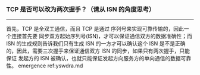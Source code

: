 ### TCP 是否可以改为两次握手？（请从 ISN 的角度思考）

------

首先，TCP 是全双工通信，而且 TCP 是通过 序列号来实现可靠传输的，因此一个连接首先要 同步双方起始序列号(ISN)，才可以保证通信双方的数据准确性；而 ISN 的生成规则告诉我们只有生成 ISN 的一方才可以确认这个 ISN 是不是正确的，因此，需要三次握手来保证通信双方 ISN 的同步，如果只有两次握手，只能保证 发起方的 ISN 被确认，也就只能保证发起方向服务方的单向通信的数据可靠性。
emergence ref:yswdra.md
